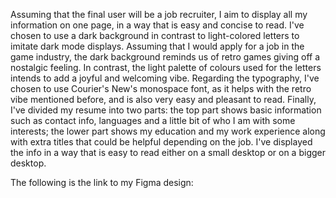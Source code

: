 Assuming that the final user will be a job recruiter, I aim to display all my information on one page, in a way that is easy and concise to read.
I've chosen to use a dark background in contrast to light-colored letters to imitate dark mode displays. Assuming that I would apply for a job in the game industry, the dark background reminds us of retro games giving off a nostalgic feeling. In contrast, the light palette of colours used for the letters intends to add a joyful and welcoming vibe.
Regarding the typography, I've chosen to use Courier's New's monospace font, as it helps with the retro vibe mentioned before, and is also very easy and pleasant to read.
Finally, I've divided my resume into two parts: the top part shows basic information such as contact info, languages and a little bit of who I am with some interests; the lower part shows my education and my work experience along with extra titles that could be helpful depending on the job. I've displayed the info in a way that is easy to read either on a small desktop or on a bigger desktop.

The following is the link to my Figma design:
